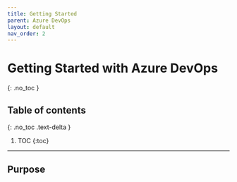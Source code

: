 ```yaml
---
title: Getting Started
parent: Azure DevOps
layout: default
nav_order: 2
---
```


# Getting Started with Azure DevOps
{: .no_toc }

## Table of contents
{: .no_toc .text-delta }

1. TOC
{:toc}

---

## Purpose